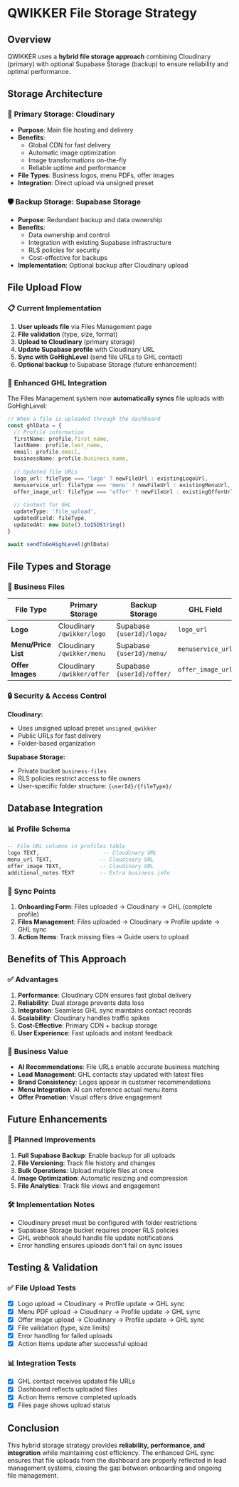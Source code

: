 # QWIKKER File Storage Strategy

## Overview

QWIKKER uses a **hybrid file storage approach** combining Cloudinary (primary) with optional Supabase Storage (backup) to ensure reliability and optimal performance.

## Storage Architecture

### 🎯 **Primary Storage: Cloudinary**
- **Purpose**: Main file hosting and delivery
- **Benefits**: 
  - Global CDN for fast delivery
  - Automatic image optimization
  - Image transformations on-the-fly
  - Reliable uptime and performance
- **File Types**: Business logos, menu PDFs, offer images
- **Integration**: Direct upload via unsigned preset

### 🛡️ **Backup Storage: Supabase Storage** 
- **Purpose**: Redundant backup and data ownership
- **Benefits**:
  - Data ownership and control
  - Integration with existing Supabase infrastructure
  - RLS policies for security
  - Cost-effective for backups
- **Implementation**: Optional backup after Cloudinary upload

## File Upload Flow

### 📋 **Current Implementation**

1. **User uploads file** via Files Management page
2. **File validation** (type, size, format)
3. **Upload to Cloudinary** (primary storage)
4. **Update Supabase profile** with Cloudinary URL
5. **Sync with GoHighLevel** (send file URLs to GHL contact)
6. **Optional backup** to Supabase Storage (future enhancement)

### 🔄 **Enhanced GHL Integration**

The Files Management system now **automatically syncs** file uploads with GoHighLevel:

```typescript
// When a file is uploaded through the dashboard
const ghlData = {
  // Profile information
  firstName: profile.first_name,
  lastName: profile.last_name,
  email: profile.email,
  businessName: profile.business_name,
  
  // Updated file URLs
  logo_url: fileType === 'logo' ? newFileUrl : existingLogoUrl,
  menuservice_url: fileType === 'menu' ? newFileUrl : existingMenuUrl,
  offer_image_url: fileType === 'offer' ? newFileUrl : existingOfferUrl,
  
  // Context for GHL
  updateType: 'file_upload',
  updatedField: fileType,
  updatedAt: new Date().toISOString()
}

await sendToGoHighLevel(ghlData)
```

## File Types and Storage

### 📁 **Business Files**

| File Type | Primary Storage | Backup Storage | GHL Field | Max Size |
|-----------|----------------|----------------|-----------|----------|
| **Logo** | Cloudinary `/qwikker/logo` | Supabase `{userId}/logo/` | `logo_url` | 5MB |
| **Menu/Price List** | Cloudinary `/qwikker/menu` | Supabase `{userId}/menu/` | `menuservice_url` | 10MB |
| **Offer Images** | Cloudinary `/qwikker/offer` | Supabase `{userId}/offer/` | `offer_image_url` | 5MB |

### 🔒 **Security & Access Control**

**Cloudinary:**
- Uses unsigned upload preset `unsigned_qwikker`
- Public URLs for fast delivery
- Folder-based organization

**Supabase Storage:**
- Private bucket `business-files`
- RLS policies restrict access to file owners
- User-specific folder structure: `{userId}/{fileType}/`

## Database Integration

### 📊 **Profile Schema**
```sql
-- File URL columns in profiles table
logo TEXT,                    -- Cloudinary URL
menu_url TEXT,               -- Cloudinary URL  
offer_image TEXT,            -- Cloudinary URL
additional_notes TEXT        -- Extra business info
```

### 🔄 **Sync Points**

1. **Onboarding Form**: Files uploaded → Cloudinary → GHL (complete profile)
2. **Files Management**: Files uploaded → Cloudinary → Profile update → GHL sync
3. **Action Items**: Track missing files → Guide users to upload

## Benefits of This Approach

### ✅ **Advantages**

1. **Performance**: Cloudinary CDN ensures fast global delivery
2. **Reliability**: Dual storage prevents data loss
3. **Integration**: Seamless GHL sync maintains contact records
4. **Scalability**: Cloudinary handles traffic spikes
5. **Cost-Effective**: Primary CDN + backup storage
6. **User Experience**: Fast uploads and instant feedback

### 🚀 **Business Value**

- **AI Recommendations**: File URLs enable accurate business matching
- **Lead Management**: GHL contacts stay updated with latest files
- **Brand Consistency**: Logos appear in customer recommendations
- **Menu Integration**: AI can reference actual menu items
- **Offer Promotion**: Visual offers drive engagement

## Future Enhancements

### 🔮 **Planned Improvements**

1. **Full Supabase Backup**: Enable backup for all uploads
2. **File Versioning**: Track file history and changes
3. **Bulk Operations**: Upload multiple files at once
4. **Image Optimization**: Automatic resizing and compression
5. **File Analytics**: Track file views and engagement

### 🛠️ **Implementation Notes**

- Cloudinary preset must be configured with folder restrictions
- Supabase Storage bucket requires proper RLS policies
- GHL webhook should handle file update notifications
- Error handling ensures uploads don't fail on sync issues

## Testing & Validation

### ✅ **File Upload Tests**
- [x] Logo upload → Cloudinary → Profile update → GHL sync
- [x] Menu PDF upload → Cloudinary → Profile update → GHL sync  
- [x] Offer image upload → Cloudinary → Profile update → GHL sync
- [x] File validation (type, size limits)
- [x] Error handling for failed uploads
- [x] Action Items update after successful upload

### 📊 **Integration Tests**
- [x] GHL contact receives updated file URLs
- [x] Dashboard reflects uploaded files
- [x] Action Items remove completed uploads
- [x] Files page shows upload status

## Conclusion

This hybrid storage strategy provides **reliability, performance, and integration** while maintaining cost efficiency. The enhanced GHL sync ensures that file uploads from the dashboard are properly reflected in lead management systems, closing the gap between onboarding and ongoing file management.
